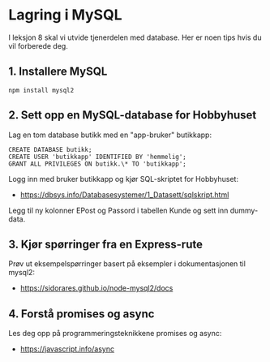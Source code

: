 # Lagring i MySQL

I leksjon 8 skal vi utvide tjenerdelen med database. Her er noen tips hvis du vil forberede deg.

## 1. Installere MySQL

```
npm install mysql2
```

## 2. Sett opp en MySQL-database for Hobbyhuset

Lag en tom database butikk med en "app-bruker" butikkapp:

```
CREATE DATABASE butikk;
CREATE USER 'butikkapp' IDENTIFIED BY 'hemmelig';
GRANT ALL PRIVILEGES ON butikk.\* TO 'butikkapp';
```

Logg inn med bruker butikkapp og kjør SQL-skriptet for Hobbyhuset:

- https://dbsys.info/Databasesystemer/1_Datasett/sqlskript.html

Legg til ny kolonner EPost og Passord i tabellen Kunde og sett inn dummy-data.

## 3. Kjør spørringer fra en Express-rute

Prøv ut eksempelspørringer basert på eksempler i dokumentasjonen til mysql2:

- https://sidorares.github.io/node-mysql2/docs

## 4. Forstå promises og async

Les deg opp på programmeringsteknikkene promises og async:

- https://javascript.info/async
